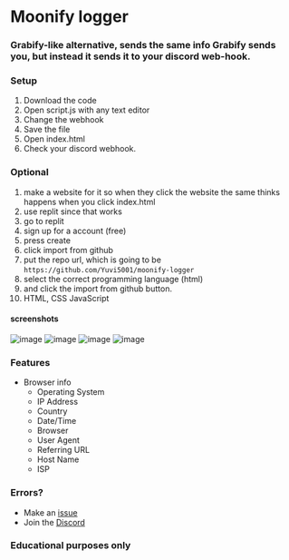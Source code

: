 # Moonify logger

### Grabify-like alternative, sends the same info Grabify sends you, but instead it sends it to your discord web-hook.

### Setup

1. Download the code
2. Open script.js with any text editor
3. Change the webhook
4. Save the file
5. Open index.html
6. Check your discord webhook.

### Optional

1. make a website for it so when they click the website the same thinks happens when you click index.html
2. use replit since that works
3. go to replit
4. sign up for a account (free)
5. press create
6. click import from github
7. put the repo url, which is going to be `https://github.com/Yuvi5001/moonify-logger`
8. select the correct programming language (html)
9. and click the import from github button.
10. HTML, CSS JavaScript

#### screenshots

![image](https://user-images.githubusercontent.com/121696232/215885554-7b690289-cb48-40e9-89ef-e42f7a95fb1b.png)
![image](https://user-images.githubusercontent.com/121696232/215885611-7544f868-89f0-4094-8b8c-cd1940ee9dbe.png)
![image](https://user-images.githubusercontent.com/121696232/215885644-a96c5e06-030e-42c1-a926-7f3bc272c1df.png)
![image](https://user-images.githubusercontent.com/121696232/215886017-8a3b3f9e-1489-4daa-8692-0e6d937dcb03.png)



### Features

- Browser info
  - Operating System
  - IP Address
  - Country
  - Date/Time
  - Browser
  - User Agent
  - Referring URL
  - Host Name
  - ISP

### Errors?

- Make an [issue](https://github.com/Yuvi5001/moonify-logger/issues)
- Join the [Discord](https://discord.gg/fnNd26Depz)

### Educational purposes only
